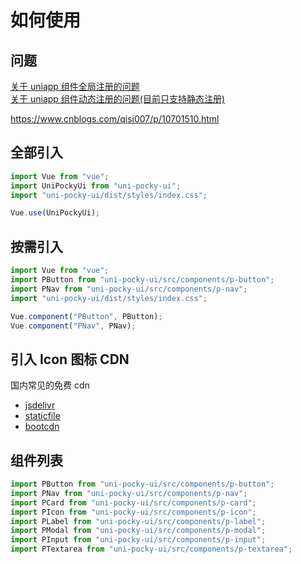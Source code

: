 # 如何使用

## 问题

[关于 uniapp 组件全局注册的问题](https://uniapp.dcloud.io/use?id=%e5%85%a8%e5%b1%80%e7%bb%84%e4%bb%b6)<br />
[关于 uniapp 组件动态注册的问题(目前只支持静态注册)](https://ask.dcloud.net.cn/question/71556)

https://www.cnblogs.com/qisi007/p/10701510.html

## 全部引入

```js
import Vue from "vue";
import UniPockyUi from "uni-pocky-ui";
import "uni-pocky-ui/dist/styles/index.css";

Vue.use(UniPockyUi);
```

## 按需引入

```js
import Vue from "vue";
import PButton from "uni-pocky-ui/src/components/p-button";
import PNav from "uni-pocky-ui/src/components/p-nav";
import "uni-pocky-ui/dist/styles/index.css";

Vue.component("PButton", PButton);
Vue.component("PNav", PNav);
```

## 引入 Icon 图标 CDN

国内常见的免费 cdn

-   [jsdelivr](https://www.jsdelivr.com/)
-   [staticfile](https://staticfile.org/)
-   [bootcdn](https://www.bootcdn.cn/)

## 组件列表

```js
import PButton from "uni-pocky-ui/src/components/p-button";
import PNav from "uni-pocky-ui/src/components/p-nav";
import PCard from "uni-pocky-ui/src/components/p-card";
import PIcon from "uni-pocky-ui/src/components/p-icon";
import PLabel from "uni-pocky-ui/src/components/p-label";
import PModal from "uni-pocky-ui/src/components/p-modal";
import PInput from "uni-pocky-ui/src/components/p-input";
import PTextarea from "uni-pocky-ui/src/components/p-textarea";
```
